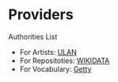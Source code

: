 #   Providers

Authorities List

*  For Artists: [ULAN](http://www.getty.edu/research/tools/vocabularies/ulan/)
*  For Repositoties: [WIKIDATA](https://www.wikidata.org/wiki/Wikidata:Main_Page)
*  For Vocabulary: [Getty](http://vocab.getty.edu/aat/)
